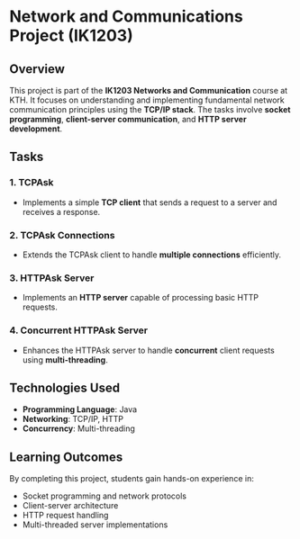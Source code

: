 # Network and Communications Project (IK1203)

## Overview
This project is part of the **IK1203 Networks and Communication** course at KTH. It focuses on understanding and implementing fundamental network communication principles using the **TCP/IP stack**. The tasks involve **socket programming**, **client-server communication**, and **HTTP server development**.

## Tasks
### 1. TCPAsk
- Implements a simple **TCP client** that sends a request to a server and receives a response.

### 2. TCPAsk Connections
- Extends the TCPAsk client to handle **multiple connections** efficiently.

### 3. HTTPAsk Server
- Implements an **HTTP server** capable of processing basic HTTP requests.

### 4. Concurrent HTTPAsk Server
- Enhances the HTTPAsk server to handle **concurrent** client requests using **multi-threading**.

## Technologies Used
- **Programming Language**: Java
- **Networking**: TCP/IP, HTTP
- **Concurrency**: Multi-threading

## Learning Outcomes
By completing this project, students gain hands-on experience in:
- Socket programming and network protocols
- Client-server architecture
- HTTP request handling
- Multi-threaded server implementations
